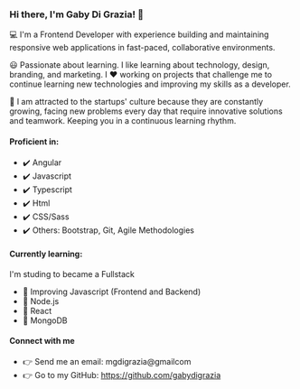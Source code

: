 ### Hi there, I'm Gaby Di Grazia! 👋

:computer: I'm a Frontend Developer with experience building and maintaining responsive web applications in fast-paced, collaborative environments. 

:smiley: Passionate about learning. I like learning about technology, design, branding, and marketing. I ❤️ working on projects that challenge me to continue learning new technologies and improving my skills as a developer.

:rocket: I am attracted to the startups' culture because they are constantly growing, facing new problems every day that require innovative solutions and teamwork. Keeping you in a continuous learning rhythm.

#### Proficient in:
- :heavy_check_mark: Angular
- :heavy_check_mark: Javascript
- :heavy_check_mark: Typescript
- :heavy_check_mark: Html
- :heavy_check_mark: CSS/Sass
- :heavy_check_mark: Others: Bootstrap, Git, Agile Methodologies

#### Currently learning:
I'm studing to became a Fullstack
- :telescope: Improving Javascript (Frontend and Backend)
- :telescope: Node.js
- :telescope: React
- :telescope: MongoDB

#### Connect with me
- 👉 Send me an email: mgdigrazia@gmailcom
- 👉 Go to my GitHub: https://github.com/gabydigrazia
